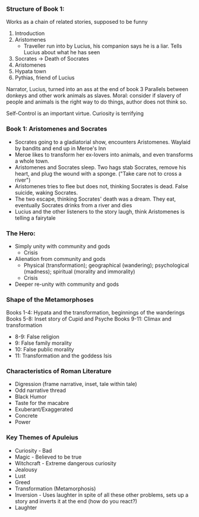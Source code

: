 ### Structure of Book 1: 
Works as a chain of related stories, supposed to be funny
 1. Introduction
 2. Aristomenes
	 - Traveller run into by Lucius, his companion says he is a liar. Tells Lucius about what he has seen
 3. Socrates -> Death of Socrates
 4. Aristomenes
 5. Hypata town
 6. Pythias, friend of Lucius

Narrator, Lucius, turned into an ass at the end of book 3
Parallels between donkeys and other work animals as slaves. Moral: consider if slavery of people and animals is the right way to do things, author does not think so.

Self-Control is an important virtue. Curiosity is terrifying

### Book 1: Aristomenes and Socrates
 - Socrates going to a gladiatorial show, encounters Aristomenes. Waylaid by bandits and end up in Meroe's Inn
 - Meroe likes to transform her ex-lovers into animals, and even transforms a whole town.
 - Aristomenes and Socrates sleep. Two hags stab Socrates, remove his heart, and plug the wound with a sponge. ("Take care not to cross a river")
 - Aristomenes tries to flee but does not, thinking Socrates is dead. False suicide, waking Socrates.
 - The two escape, thinking Socrates' death was a dream. They eat, eventually Socrates drinks from a river and dies
 - Lucius and the other listeners to the story laugh, think Aristomenes is telling a fairytale

### The Hero:
 - Simply unity with community and gods
	 - Crisis
 - Alienation from community and gods
	 - Physical (transformation); geographical (wandering); psychological (madness); spiritual (morality and immorality)
	 - Crisis
 - Deeper re-unity with community and gods

### Shape of the Metamorphoses
Books 1-4: Hypata and the transformation, beginnings of the wanderings
Books 5-8: Inset story of Cupid and Psyche
Books 9-11: Climax and transformation
 - 8-9: False religion
 - 9: False family morality
 - 10: False public morality
 - 11: Transformation and the goddess Isis

### Characteristics of Roman Literature
 - Digression (frame narrative, inset, tale within tale)
 - Odd narrative thread
 - Black Humor
 - Taste for the macabre
 - Exuberant/Exaggerated
 - Concrete
 - Power

### Key Themes of Apuleius
 - Curiosity - Bad
 - Magic - Believed to be true
 - Witchcraft - Extreme dangerous curiosity
 - Jealousy
 - Lust
 - Greed
 - Transformation (Metamorphosis)
 - Inversion - Uses laughter in spite of all these other problems, sets up a story and inverts it at the end (how do you react?)
 - Laughter
